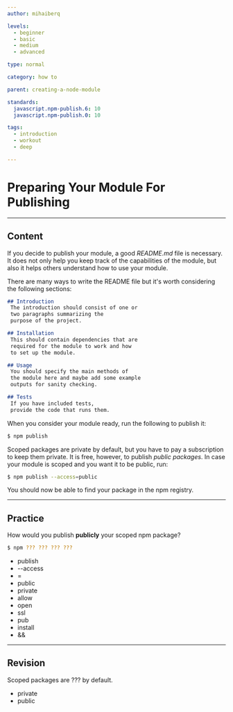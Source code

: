```yaml
---
author: mihaiberq

levels:
  - beginner
  - basic
  - medium
  - advanced

type: normal

category: how to

parent: creating-a-node-module

standards:
  javascript.npm-publish.6: 10
  javascript.npm-publish.0: 10

tags:
  - introduction
  - workout
  - deep

---
```

# Preparing Your Module For Publishing

---
## Content

If you decide to publish your module, a good *README.md* file is necessary. It does not only help you keep track of the capabilities of the module, but also it helps others understand how to use your module.

There are many ways to write the README file but it's worth considering the following sections:

```md
## Introduction
 The introduction should consist of one or
 two paragraphs summarizing the
 purpose of the project.

## Installation
 This should contain dependencies that are
 required for the module to work and how
 to set up the module.

## Usage
 You should specify the main methods of
 the module here and maybe add some example
 outputs for sanity checking.

## Tests
 If you have included tests,
 provide the code that runs them.
```

When you consider your module ready, run the following to publish it:

```bash
$ npm publish
```

Scoped packages are private by default, but you have to pay a subscription to keep them private. It is free, however, to publish *public packages*. In case your module is scoped and you want it to be public, run:

```bash
$ npm publish --access=public
```

You should now be able to find your package in the npm registry.

---
## Practice

How would you publish **publicly** your scoped npm package?

```bash
$ npm ??? ??? ??? ???
```

* publish
* --access
* =
* public
* private
* allow
* open
* ssl
* pub
* install
* &&

---
## Revision

Scoped packages are ??? by default.

* private
* public
 
